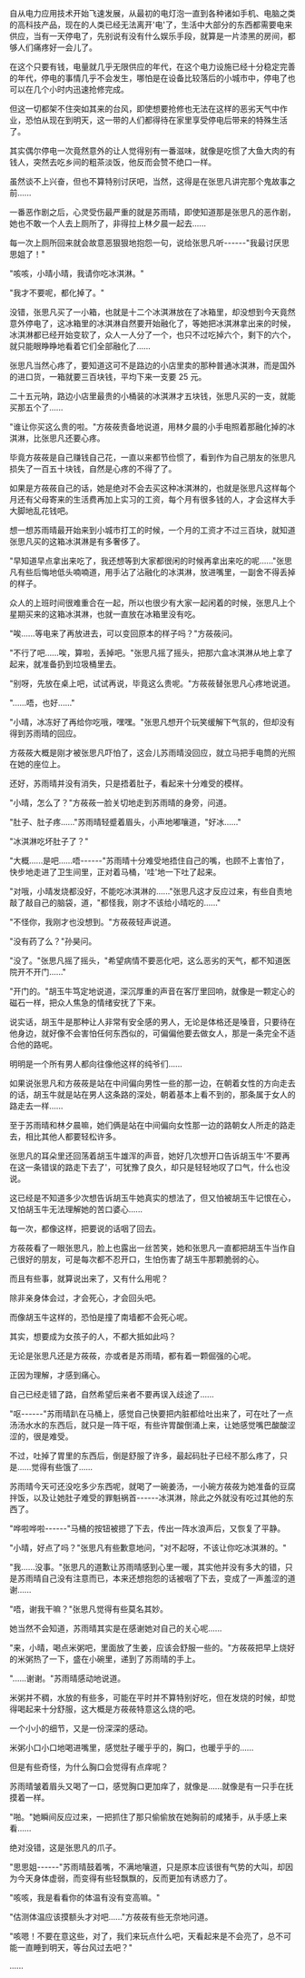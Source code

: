<link rel="stylesheet" href="../../styles/text.css" />

自从电力应用技术开始飞速发展，从最初的电灯泡一直到各种诸如手机、电脑之类的高科技产品，现在的人类已经无法离开'电'了，生活中大部分的东西都需要电来供应，当有一天停电了，先别说有没有什么娱乐手段，就算是一片漆黑的房间，都够人们痛疼好一会儿了。

在这个只要有钱，电量就几乎无限供应的年代，在这个电力设施已经十分稳定完善的年代，停电的事情几乎不会发生，哪怕是在设备比较落后的小城市中，停电了也可以在几个小时内迅速抢修完成。

但这一切都架不住突如其来的台风，即使想要抢修也无法在这样的恶劣天气中作业，恐怕从现在到明天，这一带的人们都得待在家里享受停电后带来的特殊生活了。

其实偶尔停电一次竟然意外的让人觉得别有一番滋味，就像是吃惯了大鱼大肉的有钱人，突然去吃乡间的粗茶淡饭，他反而会赞不绝口一样。

虽然谈不上兴奋，但也不算特别讨厌吧，当然，这得是在张思凡讲完那个鬼故事之前......

一番恶作剧之后，心灵受伤最严重的就是苏雨晴，即使知道那是张思凡的恶作剧，她也不敢一个人去上厕所了，非得拉上林夕晨一起去......

每一次上厕所回来就会故意恶狠狠地抱怨一句，说给张思凡听------"我最讨厌思思姐了！"

"咳咳，小晴小晴，我请你吃冰淇淋。"

"我才不要呢，都化掉了。"

没错，张思凡买了一小箱，也就是十二个冰淇淋放在了冰箱里，却没想到今天竟然意外停电了，这冰箱里的冰淇淋自然要开始融化了，等她把冰淇淋拿出来的时候，冰淇淋都已经开始变软了，众人一人分了一个，也只不过吃掉六个，剩下的六个，就只能眼睁睁地看着它们全部融化了......

张思凡当然心疼了，要知道这可不是路边的小店里卖的那种普通冰淇淋，而是国外的进口货，一箱就要三百块钱，平均下来一支要 25 元。

二十五元呐，路边小店里最贵的小桶装的冰淇淋才五块钱，张思凡买的一支，就能买那五个了......

"谁让你买这么贵的啦。"方莜莜责备地说道，用林夕晨的小手电照着那融化掉的冰淇淋，比张思凡还要心疼。

毕竟方莜莜是自己赚钱自己花，一直以来都节俭惯了，看到作为自己朋友的张思凡损失了一百五十块钱，自然是心疼的不得了了。

如果是方莜莜自己的话，她是绝对不会去买这种冰淇淋的，也就是张思凡这样每个月还有父母寄来的生活费再加上实习的工资，每个月有很多钱的人，才会这样大手大脚地乱花钱吧。

想一想苏雨晴最开始来到小城市打工的时候，一个月的工资才不过三百块，就知道张思凡买的这箱冰淇淋是有多奢侈了。

"早知道早点拿出来吃了，我还想等到大家都很闲的时候再拿出来吃的呢......"张思凡有些后悔地低头喃喃道，用手沾了沾融化的冰淇淋，放进嘴里，一副舍不得丢掉的样子。

众人的上班时间很难重合在一起，所以也很少有大家一起闲着的时候，张思凡上个星期买来的这箱冰淇淋，也就一直放在冰箱里没有吃。

"唉......等电来了再放进去，可以变回原本的样子吗？"方莜莜问。

"不行了吧......唉，算啦，丢掉吧。"张思凡摇了摇头，把那六盒冰淇淋从地上拿了起来，就准备扔到垃圾桶里去。

"别呀，先放在桌上吧，试试再说，毕竟这么贵呢。"方莜莜替张思凡心疼地说道。

"......唔，也好......"

"小晴，冰冻好了再给你吃哦，嘿嘿。"张思凡想开个玩笑缓解下气氛的，但却没有得到苏雨晴的回应。

方莜莜大概是刚才被张思凡吓怕了，这会儿苏雨晴没回应，就立马把手电筒的光照在她的座位上。

还好，苏雨晴并没有消失，只是捂着肚子，看起来十分难受的模样。

"小晴，怎么了？"方莜莜一脸关切地走到苏雨晴的身旁，问道。

"肚子、肚子疼......"苏雨晴轻蹙着眉头，小声地嘟嚷道，"好冰......"

"冰淇淋吃坏肚子了？"

"大概......是吧......唔------"苏雨晴十分难受地捂住自己的嘴，也顾不上害怕了，快步地走进了卫生间里，正对着马桶，'哇'地一下吐了起来。

"对哦，小晴发烧都没好，不能吃冰淇淋的......"张思凡这才反应过来，有些自责地敲了敲自己的脑袋，道，"都怪我，刚才不该给小晴吃的......"

"不怪你，我刚才也没想到。"方莜莜轻声说道。

"没有药了么？"孙昊问。

"没了。"张思凡摇了摇头，"希望病情不要恶化吧，这么恶劣的天气，都不知道医院开不开门......"

"开门的。"胡玉牛笃定地说道，深沉厚重的声音在客厅里回响，就像是一颗定心的磁石一样，把众人焦急的情绪安抚了下来。

说实话，胡玉牛是那种让人非常有安全感的男人，无论是体格还是嗓音，只要待在他身边，就好像不会害怕任何东西似的，可偏偏他要去做女人，那是一条完全不适合他的路呢。

明明是一个所有男人都向往像他这样的纯爷们......

如果说张思凡和方莜莜是站在中间偏向男性一些的那一边，在朝着女性的方向走去的话，胡玉牛就是站在男人这条路的深处，朝着基本上看不到的，那条属于女人的路走去一样......

至于苏雨晴和林夕晨嘛，她们俩是站在中间偏向女性那一边的路朝女人所走的路走去，相比其他人都要轻松许多。

张思凡的耳朵里还回荡着胡玉牛雄浑的声音，她好几次想开口告诉胡玉牛'不要再在这一条错误的路走下去了'，可犹豫了良久，却只是轻轻地叹了口气，什么也没说。

这已经是不知道多少次想告诉胡玉牛她真实的想法了，但又怕被胡玉牛记恨在心，又怕胡玉牛无法理解她的苦口婆心......

每一次，都像这样，把要说的话咽了回去。

方莜莜看了一眼张思凡，脸上也露出一丝苦笑，她和张思凡一直都把胡玉牛当作自己很好的朋友，可是每次都不忍开口，生怕伤害了胡玉牛那颗脆弱的心。

而且有些事，就算说出来了，又有什么用呢？

除非亲身体会过，才会死心，才会回头吧。

而像胡玉牛这样的，恐怕是撞了南墙都不会死心呢。

其实，想要成为女孩子的人，不都大抵如此吗？

无论是张思凡还是方莜莜，亦或者是苏雨晴，都有着一颗倔强的心呢。

正因为理解，才感到痛心。

自己已经走错了路，自然希望后来者不要再误入歧途了......

"呕------"苏雨晴趴在马桶上，感觉自己快要把内脏都给吐出来了，可在吐了一点汤汤水水的东西后，就只是一阵干呕，有些许胃酸倒涌上来，让她感觉嘴巴酸酸涩涩的，很是难受。

不过，吐掉了胃里的东西后，倒是舒服了许多，最起码肚子已经不那么疼了，只是......觉得有些饿了......

苏雨晴今天可还没吃多少东西呢，就喝了一碗姜汤，一小碗方莜莜为她准备的豆腐拌饭，以及让她肚子难受的罪魁祸首------冰淇淋，除此之外就没有吃过其他的东西了。

"哗啦哗啦------"马桶的按钮被摁了下去，传出一阵水浪声后，又恢复了平静。

"小晴，好点了吗？"张思凡有些歉意地问，"对不起呀，不该让你吃冰淇淋的。"

"我......没事。"张思凡的道歉让苏雨晴感到心里一暖，其实他并没有多大的错，只是苏雨晴自己没有注意而已，本来还想抱怨的话被咽了下去，变成了一声羞涩的道谢......

"唔，谢我干嘛？"张思凡觉得有些莫名其妙。

她当然不会知道，苏雨晴其实是在感谢她对自己的关心呢......

"来，小晴，喝点米粥吧，里面放了生姜，应该会舒服一些的。"方莜莜把早上烧好的米粥热了一下，盛在小碗里，递到了苏雨晴的手上。

"......谢谢。"苏雨晴感动地说道。

米粥并不稠，水放的有些多，可能在平时并不算特别好吃，但在发烧的时候，却觉得喝起来十分舒服，这大概是方莜莜特意这么烧的吧。

一个小小的细节，又是一份深深的感动。

米粥小口小口地喝进嘴里，感觉肚子暖乎乎的，胸口，也暖乎乎的......

但是有些奇怪，为什么胸口会觉得有点痒呢？

苏雨晴皱着眉头又喝了一口，感觉胸口更加痒了，就像是......就像是有一只手在抚摸着一样。

"啪。"她瞬间反应过来，一把抓住了那只偷偷放在她胸前的咸猪手，从手感上来看......

绝对没错，这是张思凡的爪子。

"思思姐------"苏雨晴鼓着嘴，不满地嚷道，只是原本应该很有气势的大叫，却因为今天身体虚弱，而变得有些轻飘飘的，反而更加有诱惑力了。

"咳咳，我是看看你的体温有没有变高嘛。"

"估测体温应该摸额头才对吧......"方莜莜有些无奈地问道。

"咳嗯！不要在意这些，对了，我们来玩点什么吧，天看起来是不会亮了，总不可能一直睡到明天，等台风过去吧？"

......
